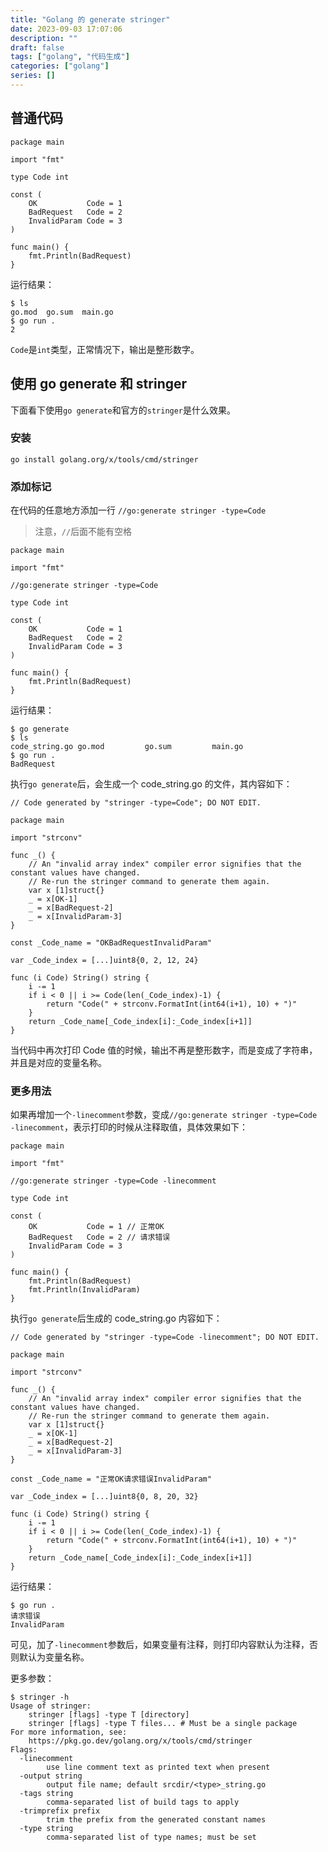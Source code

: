 ```yaml
---
title: "Golang 的 generate stringer"
date: 2023-09-03 17:07:06
description: ""
draft: false
tags: ["golang", "代码生成"]
categories: ["golang"]
series: []
---
```


## 普通代码

```golang
package main

import "fmt"

type Code int

const (
    OK           Code = 1
    BadRequest   Code = 2
    InvalidParam Code = 3
)

func main() {
    fmt.Println(BadRequest)
}
```

运行结果：

```shell
$ ls
go.mod  go.sum  main.go
$ go run .
2
```

`Code`是`int`类型，正常情况下，输出是整形数字。

## 使用 go generate 和 stringer

下面看下使用`go generate`和官方的`stringer`是什么效果。

### 安装

```shell
go install golang.org/x/tools/cmd/stringer
```

### 添加标记

在代码的任意地方添加一行 `//go:generate stringer -type=Code`

> 注意，`//`后面不能有空格

```golang
package main

import "fmt"

//go:generate stringer -type=Code

type Code int

const (
    OK           Code = 1
    BadRequest   Code = 2
    InvalidParam Code = 3
)

func main() {
    fmt.Println(BadRequest)
}
```

运行结果：

```shell
$ go generate
$ ls
code_string.go go.mod         go.sum         main.go
$ go run .
BadRequest
```

执行`go generate`后，会生成一个 code_string.go 的文件，其内容如下：

```golang
// Code generated by "stringer -type=Code"; DO NOT EDIT.

package main

import "strconv"

func _() {
    // An "invalid array index" compiler error signifies that the constant values have changed.
    // Re-run the stringer command to generate them again.
    var x [1]struct{}
    _ = x[OK-1]
    _ = x[BadRequest-2]
    _ = x[InvalidParam-3]
}

const _Code_name = "OKBadRequestInvalidParam"

var _Code_index = [...]uint8{0, 2, 12, 24}

func (i Code) String() string {
    i -= 1
    if i < 0 || i >= Code(len(_Code_index)-1) {
        return "Code(" + strconv.FormatInt(int64(i+1), 10) + ")"
    }
    return _Code_name[_Code_index[i]:_Code_index[i+1]]
}
```

当代码中再次打印 Code 值的时候，输出不再是整形数字，而是变成了字符串，并且是对应的变量名称。

### 更多用法

如果再增加一个`-linecomment`参数，变成`//go:generate stringer -type=Code -linecomment`，表示打印的时候从注释取值，具体效果如下：

```golang
package main

import "fmt"

//go:generate stringer -type=Code -linecomment

type Code int

const (
    OK           Code = 1 // 正常OK
    BadRequest   Code = 2 // 请求错误
    InvalidParam Code = 3
)

func main() {
    fmt.Println(BadRequest)
    fmt.Println(InvalidParam)
}
```

执行`go generate`后生成的 code_string.go 内容如下：

```golang
// Code generated by "stringer -type=Code -linecomment"; DO NOT EDIT.

package main

import "strconv"

func _() {
    // An "invalid array index" compiler error signifies that the constant values have changed.
    // Re-run the stringer command to generate them again.
    var x [1]struct{}
    _ = x[OK-1]
    _ = x[BadRequest-2]
    _ = x[InvalidParam-3]
}

const _Code_name = "正常OK请求错误InvalidParam"

var _Code_index = [...]uint8{0, 8, 20, 32}

func (i Code) String() string {
    i -= 1
    if i < 0 || i >= Code(len(_Code_index)-1) {
        return "Code(" + strconv.FormatInt(int64(i+1), 10) + ")"
    }
    return _Code_name[_Code_index[i]:_Code_index[i+1]]
}
```

运行结果：

```shell
$ go run .
请求错误
InvalidParam
```

可见，加了`-linecomment`参数后，如果变量有注释，则打印内容默认为注释，否则默认为变量名称。

更多参数：

```shell
$ stringer -h
Usage of stringer:
    stringer [flags] -type T [directory]
    stringer [flags] -type T files... # Must be a single package
For more information, see:
    https://pkg.go.dev/golang.org/x/tools/cmd/stringer
Flags:
  -linecomment
        use line comment text as printed text when present
  -output string
        output file name; default srcdir/<type>_string.go
  -tags string
        comma-separated list of build tags to apply
  -trimprefix prefix
        trim the prefix from the generated constant names
  -type string
        comma-separated list of type names; must be set
```
